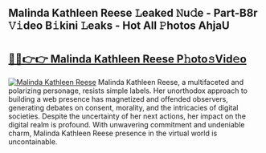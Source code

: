 ## Malinda Kathleen Reese 𝙻eaked 𝙽u𝚍e - Part-B8r 𝚅𝚒deo B𝚒kini 𝙻eaks - Hot All 𝙿hotos AhjaU

# <h2><a href="http://ld3wgr.urlbe.top/?page=Malinda+Kathleen+Reese">🔗🔗👉👉 Malinda Kathleen Reese P𝚑oto𝚜Vid𝚎o</a></h2>

[![Malinda Kathleen Reese](https://i.imgur.com/eBuTRDB.gif)](http://ld3wgr.urlbe.top/?page=Malinda+Kathleen+Reese)
Malinda Kathleen Reese, a multifaceted and polarizing personage, resists simple labels. Her unorthodox approach to building a web presence has magnetized and offended observers, generating debates on consent, morality, and the intricacies of digital societies. Despite the uncertainty of her next actions, her impact on the digital realm is profound. With unwavering commitment and undeniable charm, Malinda Kathleen Reese presence in the virtual world is uncontainable.
